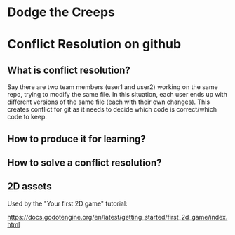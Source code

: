 # Dodge the Creeps

# Conflict Resolution on github

## What is conflict resolution?

Say there are two team members (user1 and user2) working on the same repo, trying to modify the same file. In this situation, each user ends up with different versions of the same file (each with their own changes). This creates conflict for git as it needs to decide which code is correct/which code to keep.





## How to produce it for learning?



## How to solve a conflict resolution?




## 2D assets

Used by the "Your first 2D game" tutorial:

https://docs.godotengine.org/en/latest/getting_started/first_2d_game/index.html